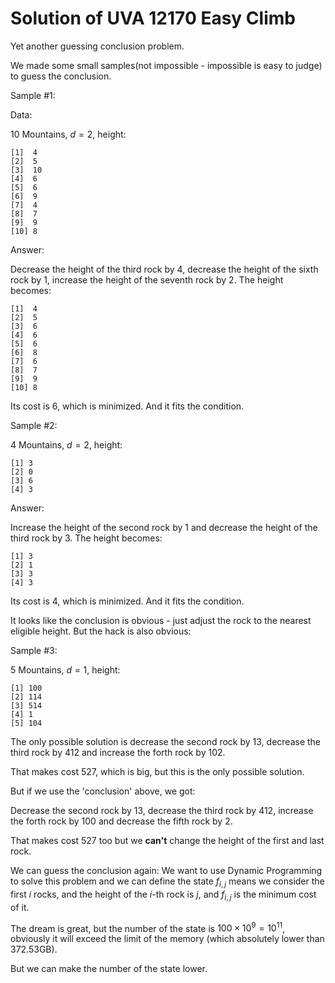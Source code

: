# Solution of UVA 12170 Easy Climb

Yet another guessing conclusion problem.

We made some small samples(not impossible - impossible is easy to judge) to guess the conclusion.

Sample $\#1$:

Data:

$10$ Mountains, $d=2$, height:

```plaintext
[1]  4
[2]  5
[3]  10
[4]  6
[5]  6
[6]  9
[7]  4
[8]  7
[9]  9
[10] 8
```

Answer:

Decrease the height of the third rock by $4$, decrease the height of the sixth rock by $1$, increase the height of the seventh rock by $2$. The height becomes:

```plaintext
[1]  4
[2]  5
[3]  6
[4]  6
[5]  6
[6]  8
[7]  6
[8]  7
[9]  9
[10] 8
```

Its cost is $6$, which is minimized. And it fits the condition.

Sample $\#2$:

$4$ Mountains, $d=2$, height:

```plaintext
[1] 3
[2] 0
[3] 6
[4] 3
```

Answer:

Increase the height of the second rock by $1$ and decrease the height of the third rock by $3$. The height becomes:

```plaintext
[1] 3
[2] 1
[3] 3
[4] 3
```

Its cost is $4$, which is minimized. And it fits the condition.

It looks like the conclusion is obvious - just adjust the rock to the nearest eligible height. But the hack is also obvious:

Sample $\#3$:

$5$ Mountains, $d = 1$, height:

```plaintext
[1] 100 
[2] 114
[3] 514
[4] 1
[5] 104
```

The only possible solution is decrease the second rock by $13$, decrease the third rock by $412$ and increase the forth rock by $102$.

That makes cost $527$, which is big, but this is the only possible solution.

But if we use the 'conclusion' above, we got:

Decrease the second rock by $13$, decrease the third rock by $412$, increase the forth rock by $100$ and decrease the fifth rock by $2$.

That makes cost $527$ too but we **can't** change the height of the first and last rock.

We can guess the conclusion again: We want to use Dynamic Programming to solve this problem and we can define the state $f_{i,j}$ means we consider the first $i$ rocks, and the height of the $i$-th rock is $j$, and $f_{i,j}$ is the minimum cost of it.

The dream is great, but the number of the state is $100 \times 10^9 = 10^{11}$, obviously it will exceed the limit of the memory (which absolutely lower than $372.53\mathrm{GB}$).

But we can make the number of the state lower.
